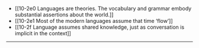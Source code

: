 - [[10-2e0 Languages are theories. The vocabulary and grammar embody substantial assertions about the world.]]
- [[10-2e1 Most of the modern languages assume that time ‘flow’]]
- [[10-2f Language assumes shared knowledge, just as conversation is implicit in the context]]
---
